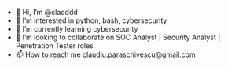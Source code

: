 - 👋 Hi, I’m @cladddd
- 👀 I’m interested in python, bash, cybersecurity
- 🌱 I’m currently learning cybersecurity
- 💞️ I’m looking to collaborate on SOC Analyst | Security Analyst | Penetration Tester roles
- 📫 How to reach me claudiu.paraschivescu@gmail.com

<!---
cladddd/cladddd is a ✨ special ✨ repository because its `README.md` (this file) appears on your GitHub profile.
You can click the Preview link to take a look at your changes.
--->
